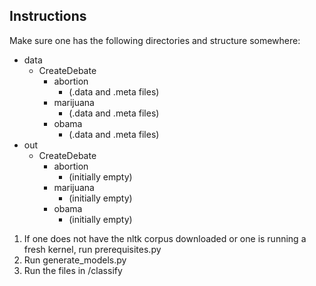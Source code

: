 ## Instructions ##

Make sure one has the following directories and structure somewhere:
 
 * data
   * CreateDebate
       * abortion
         * (.data and .meta files)
       * marijuana
         * (.data and .meta files)
       * obama
         * (.data and .meta files)
 * out
   * CreateDebate
       * abortion
         * (initially empty)
       * marijuana
         * (initially empty)
       * obama
         * (initially empty)

 1. If one does not have the nltk corpus downloaded or one is running a fresh kernel, run prerequisites.py
 2. Run generate_models.py 
 3. Run the files in /classify
